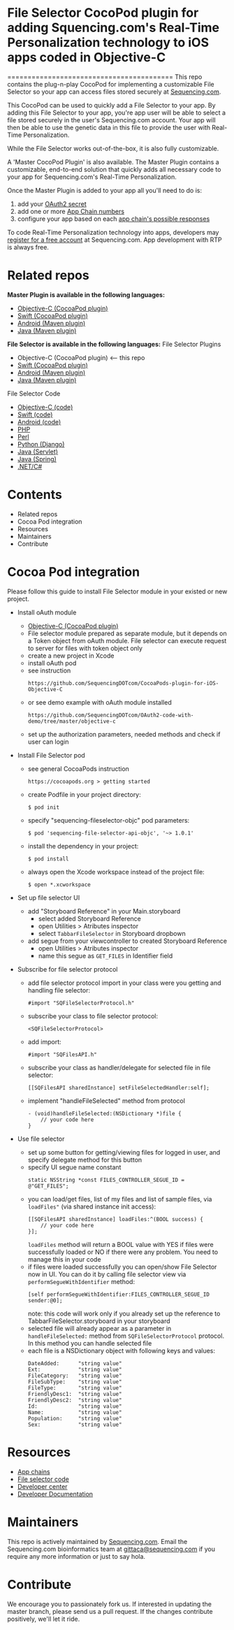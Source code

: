 # File Selector CocoPod plugin for adding Squencing.com's Real-Time Personalization technology to iOS apps coded in Objective-C
=========================================
This repo contains the plug-n-play CocoPod for implementing a customizable File Selector so your app can access files stored securely at [Sequencing.com](https://sequencing.com/). 

This CocoPod can be used to quickly add a File Selector to your app. By adding this File Selector to your app, you're app user will be able to select a file stored securely in the user's Sequencing.com account. Your app will then be able to use the genetic data in this file to provide the user with Real-Time Personalization.

While the File Selector works out-of-the-box, it is also fully customizable.

A 'Master CocoPod Plugin' is also available. The Master Plugin contains a customizable, end-to-end solution that quickly adds all necessary code to your app for Sequencing.com's Real-Time Personalization. 

Once the Master Plugin is added to your app all you'll need to do is:

1. add your [OAuth2 secret](https://sequencing.com/developer-center/new-app-oauth-secret)
2. add one or more [App Chain numbers](https://sequencing.com/app-chains/)
3. configure your app based on each [app chain's possible responses](https://sequencing.com/app-chains/)

To code Real-Time Personalization technology into apps, developers may [register for a free account](https://sequencing.com/user/register/) at Sequencing.com. App development with RTP is always free.

Related repos
=========================================
**Master Plugin is available in the following languages:**
* [Objective-C (CocoaPod plugin)](https://github.com/SequencingDOTcom/CocoaPods-iOS-Master-Plugin-ObjectiveC)
* [Swift (CocoaPod plugin)](https://github.com/SequencingDOTcom/CocoaPods-iOS-Master-Plugin-Swift)
* [Android (Maven plugin)](https://github.com/SequencingDOTcom/Maven-Android-Master-Plugin-Java)
* [Java (Maven plugin)](https://github.com/SequencingDOTcom/Maven-Android-Master-Plugin-Java) 

**File Selector is available in the following languages:**
File Selector Plugins
* Objective-C (CocoaPod plugin) <-- this repo
* [Swift (CocoaPod plugin)](https://github.com/SequencingDOTcom/CocoaPod-iOS-File-Selector-Swift)
* [Android (Maven plugin)](https://github.com/SequencingDOTcom/Maven-Android-File-Selector-Java)
* [Java (Maven plugin)](https://github.com/SequencingDOTcom/Maven-Android-File-Selector-Java) 

File Selector Code
* [Objective-C (code)](https://github.com/SequencingDOTcom/oAuth2-code-and-demo/tree/master/objective-c)
* [Swift (code)](https://github.com/SequencingDOTcom/oAuth2-code-and-demo/tree/master/swift)
* [Android (code)](https://github.com/SequencingDOTcom/oAuth2-code-and-demo/tree/master/android)
* [PHP](https://github.com/SequencingDOTcom/oAuth2-code-and-demo/tree/master/php)
* [Perl](https://github.com/SequencingDOTcom/oAuth2-code-and-demo/tree/master/perl)
* [Python (Django)](https://github.com/SequencingDOTcom/oAuth2-code-and-demo/tree/master/python-django)
* [Java (Servlet)](https://github.com/SequencingDOTcom/oAuth2-code-and-demo/tree/master/java-servlet)
* [Java (Spring)](https://github.com/SequencingDOTcom/oAuth2-code-and-demo/tree/master/java-spring)
* [.NET/C#](https://github.com/SequencingDOTcom/oAuth2-code-and-demo/tree/master/dot-net-cs)

Contents
=========================================
* Related repos
* Cocoa Pod integration
* Resources
* Maintainers
* Contribute

Cocoa Pod integration
======================================

Please follow this guide to install File Selector module in your existed or new project.

* Install oAuth module
	* [Objective-C (CocoaPod plugin)](https://github.com/SequencingDOTcom/CocoaPod-iOS-OAuth-ObjectiveC)
	* File selector module prepared as separate module, but it depends on a Token object from oAuth module. File selector can execute request to server for files with token object only
	* create a new project in Xcode
	* install oAuth pod
	* see instruction 
		```
		https://github.com/SequencingDOTcom/CocoaPods-plugin-for-iOS-Objective-C
		```
	* or see demo example with oAuth module installed 
		```
		https://github.com/SequencingDOTcom/OAuth2-code-with-demo/tree/master/objective-c
		```
	* set up the authorization parameters, needed methods and check if user can login

* Install File Selector pod
	* see general CocoaPods instruction 
		```
		https://cocoapods.org > getting started
		```
	* create Podfile in your project directory: 
		```
		$ pod init
		```
	* specify "sequencing-fileselector-objc" pod parameters: 
		```
		$ pod 'sequencing-file-selector-api-objc', '~> 1.0.1'
		```
	* install the dependency in your project: 
		```
		$ pod install
		```
	* always open the Xcode workspace instead of the project file: 
		```
		$ open *.xcworkspace
		```

* Set up file selector UI
	* add "Storyboard Reference" in your Main.storyboard
		* select added Storyboard Reference
		* open Utilities > Atributes inspector
		* select ```TabbarFileSelector``` in Storyboard dropbown
	* add segue from your viewcontroller to created Storyboard Reference
		* open Utilities > Atributes inspector
		* name this segue as ```GET_FILES``` in Identifier field

* Subscribe for file selector protocol
	* add file selector protocol import in your class were you getting and handling file selector:
		```
		#import "SQFileSelectorProtocol.h"
		```	
	* subscribe your class to file selector protocol: 
		```
		<SQFileSelectorProtocol>
		```
	* add import: 
		```
		#import "SQFilesAPI.h"
		```
	* subscribe your class as handler/delegate for selected file in file selector: 
		```
		[[SQFilesAPI sharedInstance] setFileSelectedHandler:self];
		```
	* implement "handleFileSelected" method from protocol
		```
		- (void)handleFileSelected:(NSDictionary *)file {
			// your code here
		}
		```

* Use file selector 
	* set up some button for getting/viewing files for logged in user, and specify delegate method for this button
	* specify UI segue name constant
		```
		static NSString *const FILES_CONTROLLER_SEGUE_ID = @"GET_FILES";
		```	
	* you can load/get files, list of my files and list of sample files, via ```loadFiles"``` (via shared instance init access):
		```
		[[SQFilesAPI sharedInstance] loadFiles:^(BOOL success) {
			// your code here
		}];
		```
		```loadFiles``` method will return a BOOL value with YES if files were successfully loaded or NO if there were any problem. You need to manage this in your code
	* if files were loaded successfully you can open/show File Selector now in UI. You can do it by calling file selector view via ```performSegueWithIdentifier``` method:
		```
		[self performSegueWithIdentifier:FILES_CONTROLLER_SEGUE_ID sender:@0];
		```
		note: this code will work only if you already set up the reference to TabbarFileSelector.storyboard in your storyboard
	* selected file will already appear as a parameter in ```handleFileSelected:``` method from ```SQFileSelectorProtocol``` protocol. In this method you can handle selected file
	* each file is a NSDictionary object with following keys and values:
		```
		DateAdded:		"string value"
		Ext:			"string value"
		FileCategory:	"string value"
		FileSubType:	"string value"
		FileType:		"string value"
		FriendlyDesc1:	"string value"
		FriendlyDesc2:	"string value"
		Id:				"string value"
		Name:			"string value"
		Population:		"string value"
		Sex:			"string value"
    	```


Resources
======================================
* [App chains](https://sequencing.com/app-chains)
* [File selector code](https://github.com/SequencingDOTcom/File-Selector-code)
* [Developer center](https://sequencing.com/developer-center)
* [Developer Documentation](https://sequencing.com/developer-documentation/)

Maintainers
======================================
This repo is actively maintained by [Sequencing.com](https://sequencing.com/). Email the Sequencing.com bioinformatics team at gittaca@sequencing.com if you require any more information or just to say hola.

Contribute
======================================
We encourage you to passionately fork us. If interested in updating the master branch, please send us a pull request. If the changes contribute positively, we'll let it ride.
